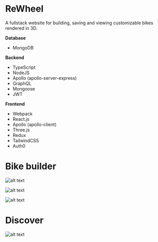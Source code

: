 # ReWheel
A fullstack website for building, saving and viewing customizable bikes rendered in 3D.  

**Database**
- MongoDB

**Backend**
- TypeScript
- NodeJS
- Apollo (apollo-server-express)
- GraphQL
- Mongoose
- JWT

**Frontend**
- Webpack
- React.js
- Apollo (apollo-client)
- Three.js
- Redux
- TailwindCSS
- Auth0

# Bike builder

![alt text](https://github.com/rasmus-rudling/rewheel/blob/main/images/builder_1.png)


![alt text](https://github.com/rasmus-rudling/rewheel/blob/main/images/builder_2.png)

![alt text](https://github.com/rasmus-rudling/rewheel/blob/main/images/builder_3.png)


# Discover
![alt text](https://github.com/rasmus-rudling/rewheel/blob/main/images/discover.png)
